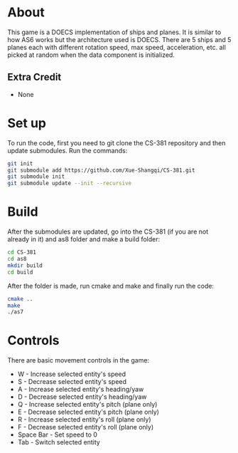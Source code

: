 # About
This game is a DOECS implementation of ships and planes. It is similar to how AS6 works but the architecture used is DOECS. There are 5 ships and 5 planes each with different rotation speed, max speed, acceleration, etc. all picked at random when the data component is initialized.

## Extra Credit 
* None 

# Set up
To run the code, first you need to git clone the CS-381 repository and then update submodules. Run the commands:
```bash
git init
git submodule add https://github.com/Xue-Shangqi/CS-381.git
git submodule init
git submodule update --init --recursive
```

# Build
After the submodules are updated, go into the CS-381 (if you are not already in it) and as8 folder and make a build folder:
```bash
cd CS-381
cd as8
mkdir build
cd build
```
After the folder is made, run cmake and make and finally run the code:
```bash
cmake ..
make
./as7
```
# Controls
There are basic movement controls in the game:
* W - Increase selected entity's speed 
* S - Decrease selected entity's speed 
* A - Increase selected entity's heading/yaw
* D - Decrease selected entity's heading/yaw
* Q - Increase selected entity's pitch (plane only)
* E - Decrease selected entity's pitch (plane only)
* R - Increase selected entity's roll (plane only)
* F - Decrease selected entity's roll (plane only)
* Space Bar - Set speed to 0
* Tab - Switch selected entity